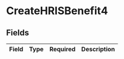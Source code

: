 # CreateHRISBenefit4


## Fields

| Field       | Type        | Required    | Description |
| ----------- | ----------- | ----------- | ----------- |